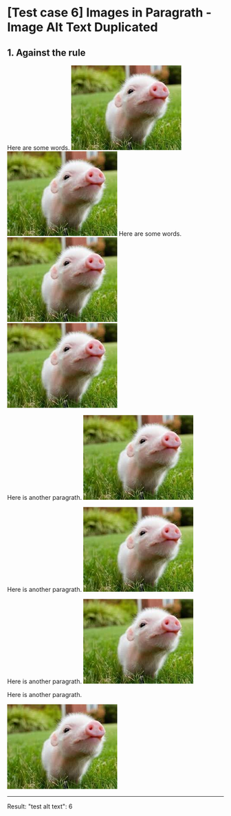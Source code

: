 # [Test case 6] Images in Paragrath - Image Alt Text Duplicated
## 1. Against the rule
Here are some words. ![test alt text](./images/pig1.jpg) ![test alt text](./images/pig2.jpg)
Here are some words. ![test alt text](./images/pig3.jpg) <img src = "./images/pig4.jpg" alt = "test alt text" />

Here is another paragrath. ![test alt text](./images/pig5.jpg)

Here is another paragrath. <img src = "./images/pig6.jpg" alt = "test alt text" />

Here is another paragrath. <img src = "./images/pig7.jpg" 
alt = "test alt text" />

Here is another paragrath. <div>
<img src = "./images/pig8.jpg" alt = "test alt text" />
</div>

--------------------------------------------------
Result: 
    "test alt text": 6



